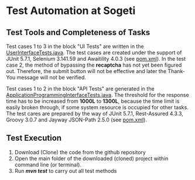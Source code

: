 # Test Automation at Sogeti

## Test Tools and Completeness of Tasks

Test cases 1 to 3 in the block "UI Tests" are written in the [UserInterfaceTests.java](./src/test/java/com/capgemini/sogeti/testautomation/UserInterfaceTests.java). The test cases are created under the support of JUnit 5.7.1, Selenium 3.141.59 and Awaitility 4.0.3 (see [pom.xml](pom.xml)). In the test case 2, the method of bypassing the <b>recaptcha</b> has not yet been figured out. Therefore, the submit button will not be effective and later the Thank-You message will not be verified.

Test cases 1 to 2 in the block "API Tests" are generated in the [ApplicationProgrammingInterfaceTests.java](./src/test/java/com/capgemini/sogeti/testautomation/ApplicationProgrammingInterfaceTests.java). The threshold for the response time has to be increased from **1000L** to **1300L**, because the time limit is easily broken through, if some system resource is occupied for other tasks. The test cares are prepared by the way of JUnit 5.7.1, Rest-Assured 4.3.3, Groovy 3.0.7 and Jayway JSON-Path 2.5.0 (see [pom.xml](pom.xml)).

## Test Execution

1. Download (Clone) the code from the github repository
2. Open the main folder of the downloaded (cloned) project within command line (or terminal).
3. Run <b><i>mvn test</i></b> to carry out all test methods
